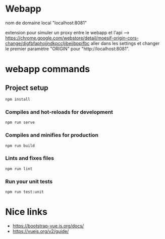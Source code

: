 # Webapp

nom de domaine local "localhost:8081"

extension pour simuler un proxy entre le webapp et l'api --> https://chrome.google.com/webstore/detail/moesif-origin-cors-change/digfbfaphojjndkpccljibejjbppifbc
aller dans les settings et changer le premier paramètre "ORIGIN" pour "http://localhost:8081".

# webapp commands

## Project setup
```
npm install
```

### Compiles and hot-reloads for development
```
npm run serve
```

### Compiles and minifies for production
```
npm run build
```

### Lints and fixes files
```
npm run lint
```

### Run your unit tests
```
npm run test:unit
```

# Nice links

- https://bootstrap-vue.js.org/docs/
- https://vuejs.org/v2/guide/
